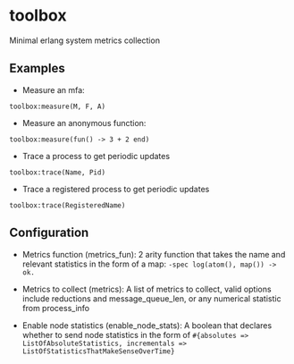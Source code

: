 # toolbox
Minimal erlang system metrics collection

## Examples
* Measure an mfa:
```
toolbox:measure(M, F, A)
```
* Measure an anonymous function:
```
toolbox:measure(fun() -> 3 + 2 end)
```

* Trace a process to get periodic updates
```
toolbox:trace(Name, Pid)
```

* Trace a registered process to get periodic updates
```
toolbox:trace(RegisteredName)
```

## Configuration
* Metrics function (metrics_fun): 2 arity function that takes the name and relevant statistics in the form of a map:
```-spec log(atom(), map()) -> ok.```

* Metrics to collect (metrics): A list of metrics to collect, valid options include reductions and message_queue_len, or any numerical statistic from process_info
* Enable node statistics (enable_node_stats): A boolean that declares whether to send node statistics in the form of 
```#{absolutes => ListOfAbsoluteStatistics, incrementals => ListOfStatisticsThatMakeSenseOverTime}```

